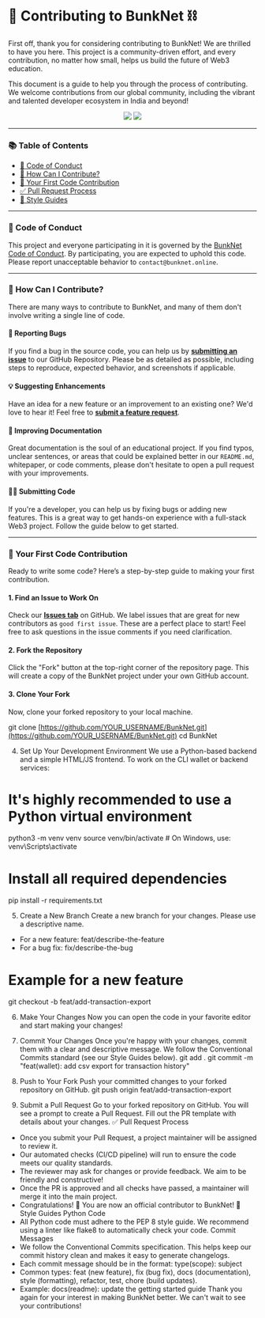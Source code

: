 # 🤝 Contributing to BunkNet ⛓️

First off, thank you for considering contributing to BunkNet! We are thrilled to have you here. This project is a community-driven effort, and every contribution, no matter how small, helps us build the future of Web3 education.

This document is a guide to help you through the process of contributing. We welcome contributions from our global community, including the vibrant and talented developer ecosystem in India and beyond!

<div align="center">
<img src="https://img.shields.io/badge/Contributions-Welcome-brightgreen?style=for-the-badge">
<img src="https://img.shields.io/badge/PRs-Welcome-brightgreen?style=for-the-badge">
</div>

---

### 📚 Table of Contents
* [📜 Code of Conduct](#-code-of-conduct)
* [🤔 How Can I Contribute?](#-how-can-i-contribute)
* [🚀 Your First Code Contribution](#-your-first-code-contribution)
* [✅ Pull Request Process](#-pull-request-process)
* [🎨 Style Guides](#-style-guides)

---

### 📜 Code of Conduct

This project and everyone participating in it is governed by the [BunkNet Code of Conduct](CODE_OF_CONDUCT.md). By participating, you are expected to uphold this code. Please report unacceptable behavior to `contact@bunknet.online`.

---

### 🤔 How Can I Contribute?

There are many ways to contribute to BunkNet, and many of them don't involve writing a single line of code.

#### 🐛 Reporting Bugs
If you find a bug in the source code, you can help us by [**submitting an issue**](https://github.com/ReOneSec/BunkNet/issues/new?template=bug_report.md) to our GitHub Repository. Please be as detailed as possible, including steps to reproduce, expected behavior, and screenshots if applicable.

#### 💡 Suggesting Enhancements
Have an idea for a new feature or an improvement to an existing one? We'd love to hear it! Feel free to [**submit a feature request**](https://github.com/ReOneSec/BunkNet/issues/new?template=feature_request.md).

#### 📖 Improving Documentation
Great documentation is the soul of an educational project. If you find typos, unclear sentences, or areas that could be explained better in our `README.md`, whitepaper, or code comments, please don't hesitate to open a pull request with your improvements.

#### 🧑‍💻 Submitting Code
If you're a developer, you can help us by fixing bugs or adding new features. This is a great way to get hands-on experience with a full-stack Web3 project. Follow the guide below to get started.

---

### 🚀 Your First Code Contribution

Ready to write some code? Here’s a step-by-step guide to making your first contribution.

#### 1. Find an Issue to Work On
Check our [**Issues tab**](https://github.com/ReOneSec/BunkNet/issues) on GitHub. We label issues that are great for new contributors as `good first issue`. These are a perfect place to start! Feel free to ask questions in the issue comments if you need clarification.

#### 2. Fork the Repository
Click the "Fork" button at the top-right corner of the repository page. This will create a copy of the BunkNet project under your own GitHub account.

#### 3. Clone Your Fork
Now, clone your forked repository to your local machine.

git clone [https://github.com/YOUR_USERNAME/BunkNet.git](https://github.com/YOUR_USERNAME/BunkNet.git)
cd BunkNet

4. Set Up Your Development Environment
We use a Python-based backend and a simple HTML/JS frontend. To work on the CLI wallet or backend services:
# It's highly recommended to use a Python virtual environment
python3 -m venv venv
source venv/bin/activate  # On Windows, use: venv\Scripts\activate

# Install all required dependencies
pip install -r requirements.txt

5. Create a New Branch
Create a new branch for your changes. Please use a descriptive name.
 * For a new feature: feat/describe-the-feature
 * For a bug fix: fix/describe-the-bug
<!-- end list -->
# Example for a new feature
git checkout -b feat/add-transaction-export

6. Make Your Changes
Now you can open the code in your favorite editor and start making your changes!
7. Commit Your Changes
Once you're happy with your changes, commit them with a clear and descriptive message. We follow the Conventional Commits standard (see our Style Guides below).
git add .
git commit -m "feat(wallet): add csv export for transaction history"

8. Push to Your Fork
Push your committed changes to your forked repository on GitHub.
git push origin feat/add-transaction-export

9. Submit a Pull Request
Go to your forked repository on GitHub. You will see a prompt to create a Pull Request. Fill out the PR template with details about your changes.
✅ Pull Request Process
 * Once you submit your Pull Request, a project maintainer will be assigned to review it.
 * Our automated checks (CI/CD pipeline) will run to ensure the code meets our quality standards.
 * The reviewer may ask for changes or provide feedback. We aim to be friendly and constructive!
 * Once the PR is approved and all checks have passed, a maintainer will merge it into the main project.
 * Congratulations! 🎉 You are now an official contributor to BunkNet!
🎨 Style Guides
Python Code
 * All Python code must adhere to the PEP 8 style guide. We recommend using a linter like flake8 to automatically check your code.
Commit Messages
 * We follow the Conventional Commits specification. This helps keep our commit history clean and makes it easy to generate changelogs.
 * Each commit message should be in the format: type(scope): subject
 * Common types: feat (new feature), fix (bug fix), docs (documentation), style (formatting), refactor, test, chore (build updates).
 * Example: docs(readme): update the getting started guide
Thank you again for your interest in making BunkNet better. We can't wait to see your contributions!


